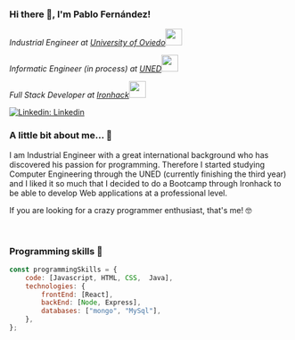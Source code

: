 ### Hi there 👋, I'm Pablo Fernández!

<p><em>Industrial Engineer at <a href="https://www.uniovi.es/">University of Oviedo</a><img src="https://media.giphy.com/media/fYSnHlufseco8Fh93Z/giphy.gif" height="30"></em></p><p><em>Informatic Engineer (in process) at <a href="https://www.uned.es">UNED</a><img src="https://media.giphy.com/media/duWgVB3leCt1RbCwyn/giphy.gif" height="30"></em></p>
<p><em>Full Stack Developer at <a href="https://www.ironhack.com/es/barcelona">Ironhack</a><img src="https://media.giphy.com/media/WUlplcMpOCEmTGBtBW/giphy.gif" height="30"></em></p>


[![Linkedin: Linkedin](https://img.shields.io/badge/-Linkedin-blue?style=flat-square&logo=Linkedin&logoColor=white&link=https://www.linkedin.com/in/pablo-fernandezgarcia/)](https://www.linkedin.com/in/pablo-fernandezgarcia/)


### A little bit about me... 🧐


<p> I am Industrial Engineer with a great international background who has discovered his passion for programming. Therefore I started studying Computer Engineering through the UNED (currently finishing the third year) and I liked it so much that I decided to do a Bootcamp through Ironhack to be able to develop Web applications at a professional level.
</p>

<p>If you are looking for a crazy programmer enthusiast, that's me! 🤓 </p>
<br>


### Programming skills 💪

```javascript
const programmingSkills = {
    code: [Javascript, HTML, CSS,  Java],
    technologies: {
        frontEnd: [React],
        backEnd: [Node, Express],
        databases: ["mongo", "MySql"],
    },
};
```
